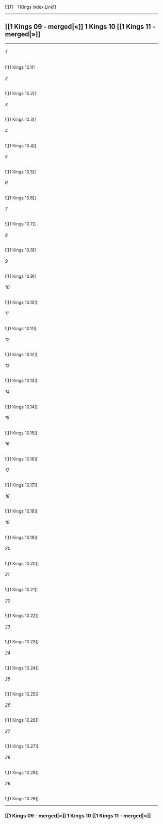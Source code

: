 ![[11 - 1 Kings Index Link]]

---

##  [[1 Kings 09 - merged|«]] 1 Kings 10 [[1 Kings 11 - merged|»]]

---

###### 1
![[1 Kings 10.1]] 

###### 2
![[1 Kings 10.2]] 

###### 3
![[1 Kings 10.3]] 

###### 4
![[1 Kings 10.4]]

###### 5 
![[1 Kings 10.5]] 

###### 6
![[1 Kings 10.6]] 

###### 7
![[1 Kings 10.7]] 

###### 8
![[1 Kings 10.8]] 

###### 9
![[1 Kings 10.9]] 

###### 10
![[1 Kings 10.10]] 

###### 11
![[1 Kings 10.11]] 

###### 12
![[1 Kings 10.12]]

###### 13
![[1 Kings 10.13]] 

###### 14
![[1 Kings 10.14]] 

###### 15
![[1 Kings 10.15]]

###### 16
![[1 Kings 10.16]] 

###### 17
![[1 Kings 10.17]]

###### 18
![[1 Kings 10.18]] 

###### 19
![[1 Kings 10.19]] 

###### 20
![[1 Kings 10.20]]

###### 21
![[1 Kings 10.21]] 

###### 22
![[1 Kings 10.22]] 

###### 23
![[1 Kings 10.23]]

###### 24
![[1 Kings 10.24]] 

###### 25
![[1 Kings 10.25]]

###### 26
![[1 Kings 10.26]] 

###### 27
![[1 Kings 10.27]] 

###### 28
![[1 Kings 10.28]]

###### 29
![[1 Kings 10.29]] 


---
###  [[1 Kings 09 - merged|«]] 1 Kings 10 [[1 Kings 11 - merged|»]]